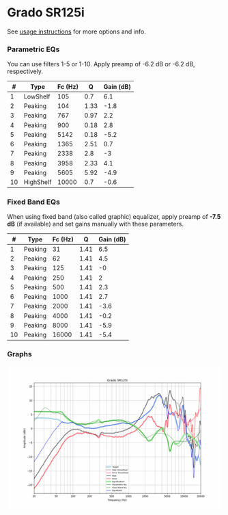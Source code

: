 # Grado SR125i
See [usage instructions](https://github.com/jaakkopasanen/AutoEq#usage) for more options and info.

### Parametric EQs
You can use filters 1-5 or 1-10. Apply preamp of -6.2 dB or -6.2 dB, respectively.

|   # | Type      |   Fc (Hz) |    Q |   Gain (dB) |
|-----|-----------|-----------|------|-------------|
|   1 | LowShelf  |       105 | 0.7  |         6.1 |
|   2 | Peaking   |       104 | 1.33 |        -1.8 |
|   3 | Peaking   |       767 | 0.97 |         2.2 |
|   4 | Peaking   |       900 | 0.18 |         2.8 |
|   5 | Peaking   |      5142 | 0.18 |        -5.2 |
|   6 | Peaking   |      1365 | 2.51 |         0.7 |
|   7 | Peaking   |      2338 | 2.8  |        -3   |
|   8 | Peaking   |      3958 | 2.33 |         4.1 |
|   9 | Peaking   |      5605 | 5.92 |        -4.9 |
|  10 | HighShelf |     10000 | 0.7  |        -0.6 |

### Fixed Band EQs
When using fixed band (also called graphic) equalizer, apply preamp of **-7.5 dB** (if available) and set gains manually with these parameters.

|   # | Type    |   Fc (Hz) |    Q |   Gain (dB) |
|-----|---------|-----------|------|-------------|
|   1 | Peaking |        31 | 1.41 |         6.5 |
|   2 | Peaking |        62 | 1.41 |         4.5 |
|   3 | Peaking |       125 | 1.41 |        -0   |
|   4 | Peaking |       250 | 1.41 |         2   |
|   5 | Peaking |       500 | 1.41 |         2.3 |
|   6 | Peaking |      1000 | 1.41 |         2.7 |
|   7 | Peaking |      2000 | 1.41 |        -3.6 |
|   8 | Peaking |      4000 | 1.41 |        -0.2 |
|   9 | Peaking |      8000 | 1.41 |        -5.9 |
|  10 | Peaking |     16000 | 1.41 |        -5.4 |

### Graphs
![](./Grado%20SR125i.png)

